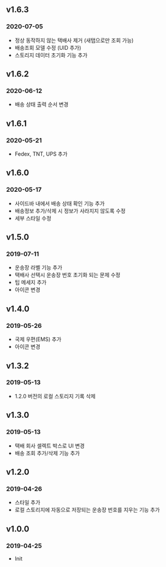 ## v1.6.3
### 2020-07-05
* 정상 동작하지 않는 택배사 제거 (새탭으로만 조회 가능)
* 배송조회 모델 수정 (UID 추가)
* 스토리지 데이터 초기화 기능 추가

## v1.6.2
### 2020-06-12
* 배송 상태 출력 순서 변경

## v1.6.1
### 2020-05-21
* Fedex, TNT, UPS 추가

## v1.6.0
### 2020-05-17
* 사이드바 내에서 배송 상태 확인 기능 추가
* 배송정보 추가/삭제 시 정보가 사라지지 않도록 수정
* 세부 스타일 수정

## v1.5.0
### 2019-07-11
* 운송장 라벨 기능 추가
* 택배사 선택시 운송장 번호 초기화 되는 문제 수정
* 팁 메세지 추가
* 아이콘 변경

## v1.4.0
### 2019-05-26
* 국제 우편(EMS) 추가
* 아이콘 변경

## v1.3.2
### 2019-05-13
* 1.2.0 버전의 로컬 스토리지 기록 삭제

## v1.3.0
### 2019-05-13
* 택배 회사 셀렉트 박스로 UI 변경
* 배송 조회 추가/삭제 기능 추가

## v1.2.0
### 2019-04-26
* 스타일 추가
* 로컬 스토리지에 자동으로 저장되는 운송장 번호를 지우는 기능 추가

## v1.0.0
### 2019-04-25
* Init